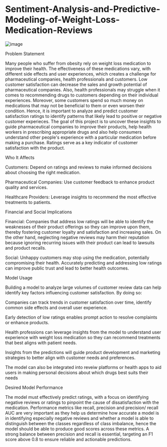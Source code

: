# Sentiment-Analysis-and-Predictive-Modeling-of-Weight-Loss-Medication-Reviews

![image](https://github.com/user-attachments/assets/45f92ba9-6c8b-4927-b9f0-2ee8f4ba8897)


Problem Statement

Many people who suffer from obesity rely on weight loss medication to improve their health. The effectiveness of these medications vary, with different side effects and user experiences, which creates a challenge for pharmaceutical companies, health professionals and customers. Low customer satisfaction can decrease the sales and growth potential of pharmaceutical companies. Also, health professionals may struggle when it comes to recommending drugs to customers depending on their individual experiences. Moreover, some customers spend so much money on medications that may not be beneficial to them or even worsen their condition. Hence, it is important to analyze and predict customer satisfaction ratings to identify patterns that likely lead to positive or negative customer experieces. The goal of this project is to uncover these insights to guide pharmaceutical companies to improve their products, help health workers in prescribing appropriate drugs and also help consumers understand other people's experience with a particular medication before making a purchase. Ratings serve as a key indicator of customer satisfaction with the product.

Who It Affects

Customers: Depend on ratings and reviews to make informed decisions about choosing the right medication.

Pharmaceutical Companies: Use customer feedback to enhance product quality and services.

Healthcare Providers: Leverage insights to recommend the most effective treatments to patients.

Financial and Social Implications

Financial: Companies that address low ratings will be able to identify the weaknesses of their product offerings so they can improve upon them, thereby fostering customer loyalty and satisfaction and increasing sales. On the other hand, neglecting negative reviews may harm their reputation because ignoring recurring issues with their product can lead to lawsuits and product recalls.

Social: Unhappy customers may stop using the medication, potentially compromising their health. Accurately predicting and addressing low ratings can improve public trust and lead to better health outcomes.

Model Usage

Building a model to analyze large volumes of customer review data can help identify key factors influencing customer satisfaction. By doing so:

Companies can track trends in customer satisfaction over time, identify common side effects and overall user experience.

Early detection of low ratings enables prompt action to resolve complaints or enhance products.

Health professions can leverage insights from the model to understand user experience with weight loss medication so they can recommend treatments that best aligns with patient needs.

Insights from the predictions will guide product development and marketing strategies to better align with customer needs and preferences.

The model can also be integrated into reveiw platforms or health apps to aid users in making personal decisions about which drugs best suits their needs

Desired Model Performance

The model must effectively predict ratings, with a focus on identifying negative reviews or ratings to pinpoint the cause of dissatisfaction with the medication. Performance metrics like recall, precision and precision/ recall AUC are very important as they help us determine how accurate a model is in identifying especially negative reviews and whether a model is able to distinguish between the classes regardless of class imbalance, hence the model should be able to produce good scores across these metrics. A strong balance between precision and recall is essential, targeting an F1 score above 0.8 to ensure reliable and actionable predictions.
